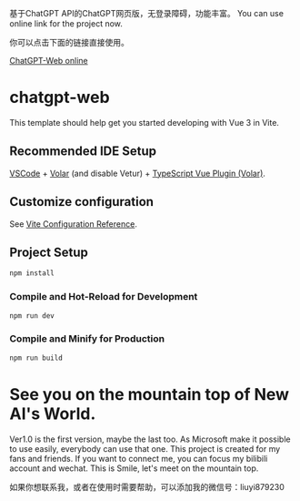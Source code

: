 基于ChatGPT API的ChatGPT网页版，无登录障碍，功能丰富。
You can use online link for the project now.

你可以点击下面的链接直接使用。

[ChatGPT-Web online](https://jqwjqhbdbv.github.io/jdwjqhbdbv.github.io/chatgpt-web/)



# chatgpt-web

This template should help get you started developing with Vue 3 in Vite.

## Recommended IDE Setup

[VSCode](https://code.visualstudio.com/) + [Volar](https://marketplace.visualstudio.com/items?itemName=Vue.volar) (and disable Vetur) + [TypeScript Vue Plugin (Volar)](https://marketplace.visualstudio.com/items?itemName=Vue.vscode-typescript-vue-plugin).

## Customize configuration

See [Vite Configuration Reference](https://vitejs.dev/config/).

## Project Setup

```sh
npm install
```

### Compile and Hot-Reload for Development

```sh
npm run dev
```

### Compile and Minify for Production

```sh
npm run build
```

# See you on the mountain top of New AI's World.


Ver1.0 is the first version, maybe the last too. As Microsoft make it possible to use easily, everybody can use that one. This project is created for my fans and friends. If you want to connect me, you can focus my bilibili account and wechat. This is Smile, let's meet on the mountain top.

如果你想联系我，或者在使用时需要帮助，可以添加我的微信号：liuyi879230
